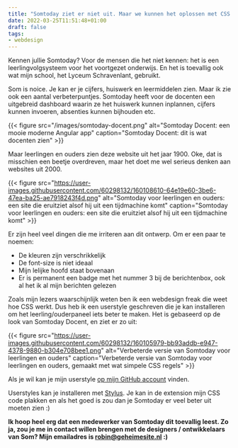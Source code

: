 ```yaml
---
title: "Somtoday ziet er niet uit. Maar we kunnen het oplossen met CSS."
date: 2022-03-25T11:51:48+01:00
draft: false
tags: 
- webdesign
---
```


Kennen jullie Somtoday? Voor de mensen die het niet kennen: het is een leerlingvolgsysteem voor het voortgezet onderwijs. En het is toevallig ook wat mijn school, het Lyceum Schravenlant, gebruikt.

Som is noice. Je kan er je cijfers, huiswerk en leermiddelen zien. Maar ik zie ook een aantal verbeterpuntjes. Somtoday heeft voor de docenten een uitgebreid dashboard waarin ze het huiswerk kunnen inplannen, cijfers kunnen invoeren, absenties kunnen bijhouden etc.

{{< figure src="/images/somtoday-docent.png" alt="Somtoday Docent: een mooie moderne Angular app" caption="Somtoday Docent: dit is wat docenten zien" >}}

Maar leerlingen en ouders zien deze website uit het jaar 1900. Oke, dat is misschien een beetje overdreven, maar het doet me wel serieus denken aan websites uit 2000.

{{< figure src="https://user-images.githubusercontent.com/60298132/160108610-64e19e60-3be6-47ea-ba25-ae7918243f4d.png" alt="Somtoday voor leerlingen en ouders: een site die eruitziet alsof hij uit een tijdmachine komt" caption="Somtoday voor leerlingen en ouders: een site die eruitziet alsof hij uit een tijdmachine komt" >}}

Er zijn heel veel dingen die me irriteren aan dit ontwerp. Om er een paar te noemen:

- De kleuren zijn verschrikkelijk
- De font-size is niet ideaal
- Mijn lelijke hoofd staat bovenaan
- Er is permanent een badge met het nummer 3 bij de berichtenbox, ook al het ik al mijn berichten gelezen

Zoals mijn lezers waarschijnlijk weten ben ik een webdesign freak die weet hoe CSS werkt. Dus heb ik een userstyle geschreven die je kan installeren om het leerling/ouderpaneel iets beter te maken. Het is gebaseerd op de look van Somtoday Docent, en ziet er zo uit:

{{< figure src="https://user-images.githubusercontent.com/60298132/160105979-bb93addb-e947-4378-9880-b304e708bee1.png" alt="Verbeterde versie van Somtoday voor leerlingen en ouders" caption="Verbeterde versie van Somtoday voor leerlingen en ouders, gemaakt met wat simpele CSS regels" >}}

Als je wil kan je mijn userstyle [op mijn GitHub account](https://gist.github.com/RobinBoers/c95ea8c4181bcfcd9957bf730effecbb) vinden.

Userstyles kan je installeren met [Stylus](https://addons.mozilla.org/en-US/firefox/addon/styl-us/). Je kan in de extension mijn CSS code plakken en als het goed is zou dan je Somtoday er veel beter uit moeten zien :)

**Ik hoop heel erg dat een medewerker van Somtoday dit toevallig leest. Zo ja, zou je me in contact willen brengen met de designers / ontwikkelaars van Som? Mijn emailadres is [robin@geheimesite.nl](mailto:robin@geheimesite.nl) :)**
